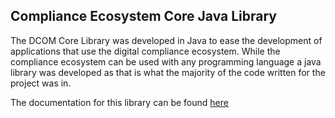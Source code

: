 ## Compliance Ecosystem Core Java Library

The DCOM Core Library was developed in Java to ease the development of applications that use the digital compliance ecosystem. While the compliance ecosystem can be used with any programming language a java library was developed as that is what the majority of the code written for the project was in. 

The documentation for this library can be found <a href="../dcomcore" target="_blank">here</a>

